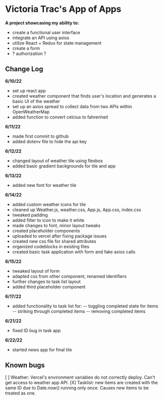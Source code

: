 # Victoria Trac's App of Apps

**A project showcasing my ability to:**
- create a functional user interface
- integrate an API using axios
- utilize React + Redux for state management
- create a form 
- ? authorization ?

## Change Log

**6/10/22**
- set up react app
- created weather component that finds user's location and generates a basic UI of the weather
- set up an axios spread to collect data from two APIs within OpenWeatherMap
- added function to convert celcius to fahrenheit

**6/11/22**
- made first commit to github
- added dotenv file to hide the api key

**6/12/22**
- changed layout of weather tile using flexbox
- added basic gradient backgrounds for tile and app

**6/13/22**
- added new font for weather tile

**6/14/22**
- added custom weather icons for tile
- cleaned up Weather.js, weather.css, App.js, App.css, index.css
- tweaked padding
- added filter to icon to make it white
- made changes to font, minor layout tweaks
- created placeholder components
- uploaded to vercel after fixing package issues
- created new css file for shared attributes
- organized codeblocks in existing files
- created basic task application with form and fake axios calls

**6/15/22**
- tweaked layout of form
- adapted css from other component, renamed identifiers
- further changes to task list layout
- added third placeholder component

**6/17/22**
- added functionality to task list for:
-- toggling completed state for items
-- striking through completed items
-- removing completed items

**6/21/22**
- fixed ID bug in task app

**6/22/22**
- started news app for final tile


## Known bugs
[ ] Weather: Vercel's environment variables do not correctly deploy. Can't get access to weather app API.
[X] Tasklist: new items are created with the same ID due to Date.now() running only once. Causes new items to be treated as one.
